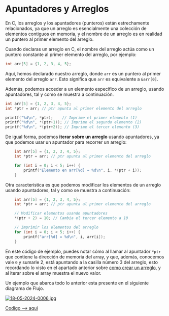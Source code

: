 # Apuntadores y Arreglos

En C, los arreglos y los apuntadores (punteros) están estrechamente relacionados, ya que un arreglo es esencialmente una colección de elementos contiguos en memoria, y el nombre de un arreglo es en realidad un puntero al primer elemento del arreglo.

Cuando declaras un arreglo en C, el nombre del arreglo actúa como un puntero constante al primer elemento del arreglo, por ejemplo:

```c
int arr[5] = {1, 2, 3, 4, 5};
```

Aquí, hemos declarado nuestro arreglo, donde `arr` es un puntero al primer elemento del arreglo `arr`. Esto significa que `arr` es equivalente a `&arr[0]`.

Además, podemos acceder a un elemento específico de un arreglo, usando apuntadores, tal y como se muestra a continuación.

```c
int arr[5] = {1, 2, 3, 4, 5};
int *ptr = arr; // ptr apunta al primer elemento del arreglo

printf("%d\n", *ptr);    // Imprime el primer elemento (1)
printf("%d\n", *(ptr+1)); // Imprime el segundo elemento (2)
printf("%d\n", *(ptr+2)); // Imprime el tercer elemento (3)
```

De igual forma, podemos **iterar sobre un arreglo** usando apuntadores, ya que podemos usar un apuntador para recorrer un arreglo:

```c
    int arr[5] = {1, 2, 3, 4, 5};
    int *ptr = arr; // ptr apunta al primer elemento del arreglo

    for (int i = 0; i < 5; i++) {
        printf("Elemento en arr[%d] = %d\n", i, *(ptr + i));
    }
```

Otra característica es que podemos modificar los elementos de un arreglo usando apuntadores, tal y como se muestra a continuación:

```c
    int arr[5] = {1, 2, 3, 4, 5};
    int *ptr = arr; // ptr apunta al primer elemento del arreglo

    // Modificar elementos usando apuntadores
    *(ptr + 2) = 10; // Cambia el tercer elemento a 10

    // Imprimir los elementos del arreglo
    for (int i = 0; i < 5; i++) {
        printf("arr[%d] = %d\n", i, arr[i]);
    }
```


En este código de ejemplo, puedes notar cómo al llamar al apuntador `*ptr` que contiene la dirección de memoria del array, y que, además, conocemos vale `0` y sumarle 2, está apuntando a la casilla número 3 del arreglo, esto recordando lo visto en el apartado anterior sobre [como crear un arreglo](../arreglosUnidimensionales/arreglos.md#arreglos-unidimensionales), y al iterar sobre el array muestra el nuevo valor.

Un ejemplo que abarca todo lo anterior esta presente en el siguiente diagrama de Flujo.

[![18-05-2024-0006.jpg](https://i.postimg.cc/QNYVpW84/18-05-2024-0006.jpg)](https://postimg.cc/JtJ180BZ)

[Codigo --> aqui](apuntadoresArreglos.c)
    